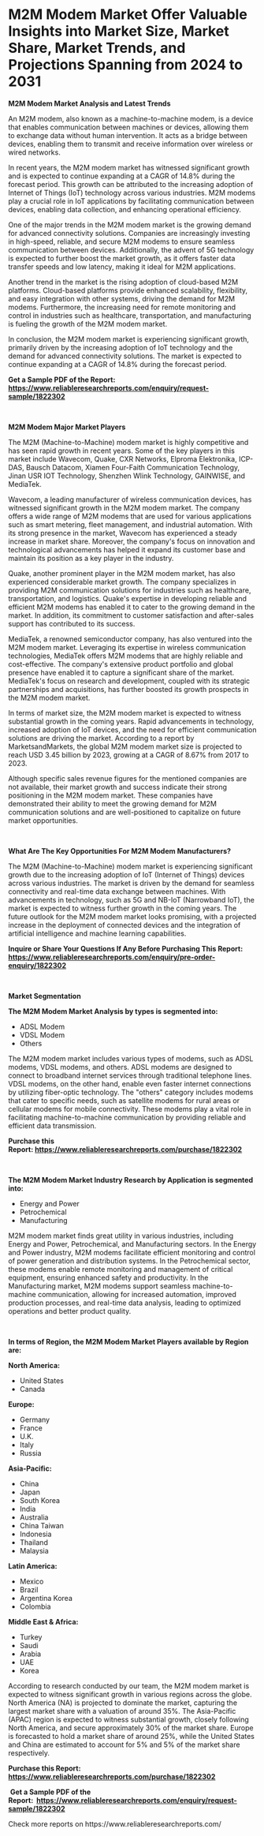 <p><h1>M2M Modem Market Offer Valuable Insights into Market Size, Market Share, Market Trends, and Projections Spanning from 2024 to 2031</h1></p><p><strong>M2M Modem Market Analysis and Latest Trends</strong></p>
<p><p>An M2M modem, also known as a machine-to-machine modem, is a device that enables communication between machines or devices, allowing them to exchange data without human intervention. It acts as a bridge between devices, enabling them to transmit and receive information over wireless or wired networks.</p><p>In recent years, the M2M modem market has witnessed significant growth and is expected to continue expanding at a CAGR of 14.8% during the forecast period. This growth can be attributed to the increasing adoption of Internet of Things (IoT) technology across various industries. M2M modems play a crucial role in IoT applications by facilitating communication between devices, enabling data collection, and enhancing operational efficiency.</p><p>One of the major trends in the M2M modem market is the growing demand for advanced connectivity solutions. Companies are increasingly investing in high-speed, reliable, and secure M2M modems to ensure seamless communication between devices. Additionally, the advent of 5G technology is expected to further boost the market growth, as it offers faster data transfer speeds and low latency, making it ideal for M2M applications.</p><p>Another trend in the market is the rising adoption of cloud-based M2M platforms. Cloud-based platforms provide enhanced scalability, flexibility, and easy integration with other systems, driving the demand for M2M modems. Furthermore, the increasing need for remote monitoring and control in industries such as healthcare, transportation, and manufacturing is fueling the growth of the M2M modem market.</p><p>In conclusion, the M2M modem market is experiencing significant growth, primarily driven by the increasing adoption of IoT technology and the demand for advanced connectivity solutions. The market is expected to continue expanding at a CAGR of 14.8% during the forecast period.</p></p>
<p><strong>Get a Sample PDF of the Report:&nbsp; <a href="https://www.reliableresearchreports.com/enquiry/request-sample/1822302">https://www.reliableresearchreports.com/enquiry/request-sample/1822302</a></strong></p>
<p>&nbsp;</p>
<p><strong>M2M Modem Major Market Players</strong></p>
<p><p>The M2M (Machine-to-Machine) modem market is highly competitive and has seen rapid growth in recent years. Some of the key players in this market include Wavecom, Quake, CXR Networks, Elproma Elektronika, ICP-DAS, Bausch Datacom, Xiamen Four-Faith Communication Technology, Jinan USR IOT Technology, Shenzhen Wlink Technology, GAINWISE, and MediaTek.</p><p>Wavecom, a leading manufacturer of wireless communication devices, has witnessed significant growth in the M2M modem market. The company offers a wide range of M2M modems that are used for various applications such as smart metering, fleet management, and industrial automation. With its strong presence in the market, Wavecom has experienced a steady increase in market share. Moreover, the company's focus on innovation and technological advancements has helped it expand its customer base and maintain its position as a key player in the industry.</p><p>Quake, another prominent player in the M2M modem market, has also experienced considerable market growth. The company specializes in providing M2M communication solutions for industries such as healthcare, transportation, and logistics. Quake's expertise in developing reliable and efficient M2M modems has enabled it to cater to the growing demand in the market. In addition, its commitment to customer satisfaction and after-sales support has contributed to its success.</p><p>MediaTek, a renowned semiconductor company, has also ventured into the M2M modem market. Leveraging its expertise in wireless communication technologies, MediaTek offers M2M modems that are highly reliable and cost-effective. The company's extensive product portfolio and global presence have enabled it to capture a significant share of the market. MediaTek's focus on research and development, coupled with its strategic partnerships and acquisitions, has further boosted its growth prospects in the M2M modem market.</p><p>In terms of market size, the M2M modem market is expected to witness substantial growth in the coming years. Rapid advancements in technology, increased adoption of IoT devices, and the need for efficient communication solutions are driving the market. According to a report by MarketsandMarkets, the global M2M modem market size is projected to reach USD 3.45 billion by 2023, growing at a CAGR of 8.67% from 2017 to 2023.</p><p>Although specific sales revenue figures for the mentioned companies are not available, their market growth and success indicate their strong positioning in the M2M modem market. These companies have demonstrated their ability to meet the growing demand for M2M communication solutions and are well-positioned to capitalize on future market opportunities.</p></p>
<p>&nbsp;</p>
<p><strong>What Are The Key Opportunities For M2M Modem Manufacturers?</strong></p>
<p><p>The M2M (Machine-to-Machine) modem market is experiencing significant growth due to the increasing adoption of IoT (Internet of Things) devices across various industries. The market is driven by the demand for seamless connectivity and real-time data exchange between machines. With advancements in technology, such as 5G and NB-IoT (Narrowband IoT), the market is expected to witness further growth in the coming years. The future outlook for the M2M modem market looks promising, with a projected increase in the deployment of connected devices and the integration of artificial intelligence and machine learning capabilities.</p></p>
<p><strong>Inquire or Share Your Questions If Any Before Purchasing This Report: <a href="https://www.reliableresearchreports.com/enquiry/pre-order-enquiry/1822302">https://www.reliableresearchreports.com/enquiry/pre-order-enquiry/1822302</a></strong></p>
<p>&nbsp;</p>
<p><strong>Market Segmentation</strong></p>
<p><strong>The M2M Modem Market Analysis by types is segmented into:</strong></p>
<p><ul><li>ADSL Modem</li><li>VDSL Modem</li><li>Others</li></ul></p>
<p><p>The M2M modem market includes various types of modems, such as ADSL modems, VDSL modems, and others. ADSL modems are designed to connect to broadband internet services through traditional telephone lines. VDSL modems, on the other hand, enable even faster internet connections by utilizing fiber-optic technology. The "others" category includes modems that cater to specific needs, such as satellite modems for rural areas or cellular modems for mobile connectivity. These modems play a vital role in facilitating machine-to-machine communication by providing reliable and efficient data transmission.</p></p>
<p><strong>Purchase this Report:&nbsp;<a href="https://www.reliableresearchreports.com/purchase/1822302">https://www.reliableresearchreports.com/purchase/1822302</a></strong></p>
<p>&nbsp;</p>
<p><strong>The M2M Modem Market Industry Research by Application is segmented into:</strong></p>
<p><ul><li>Energy and Power</li><li>Petrochemical</li><li>Manufacturing</li></ul></p>
<p><p>M2M modem market finds great utility in various industries, including Energy and Power, Petrochemical, and Manufacturing sectors. In the Energy and Power industry, M2M modems facilitate efficient monitoring and control of power generation and distribution systems. In the Petrochemical sector, these modems enable remote monitoring and management of critical equipment, ensuring enhanced safety and productivity. In the Manufacturing market, M2M modems support seamless machine-to-machine communication, allowing for increased automation, improved production processes, and real-time data analysis, leading to optimized operations and better product quality.</p></p>
<p>&nbsp;</p>
<p><strong>In terms of Region, the M2M Modem Market Players available by Region are:</strong></p>
<p>
    <p> <strong> North America: </strong>
        <ul>
            <li>United States</li>
            <li>Canada</li>
        </ul>
        </p> 
    <p> <strong> Europe: </strong>
        <ul>
            <li>Germany</li>
            <li>France</li>
            <li>U.K.</li>
            <li>Italy</li>
            <li>Russia</li>
        </ul>
        </p> 
    <p> <strong> Asia-Pacific: </strong>
        <ul>
            <li>China</li>
            <li>Japan</li>
            <li>South Korea</li>
            <li>India</li>
            <li>Australia</li>
            <li>China Taiwan</li>
            <li>Indonesia</li>
            <li>Thailand</li>
            <li>Malaysia</li>
        </ul>
        </p> 
    <p> <strong> Latin America: </strong>
        <ul>
            <li>Mexico</li>
            <li>Brazil</li>
            <li>Argentina Korea</li>
            <li>Colombia</li>
        </ul>
        </p> 
    <p> <strong> Middle East & Africa: </strong>
        <ul>
            <li>Turkey</li>
            <li>Saudi</li>
            <li>Arabia</li>
            <li>UAE</li>
            <li>Korea</li>
        </ul>
    </p>
    </p>
<p><p>According to research conducted by our team, the M2M modem market is expected to witness significant growth in various regions across the globe. North America (NA) is projected to dominate the market, capturing the largest market share with a valuation of around 35%. The Asia-Pacific (APAC) region is expected to witness substantial growth, closely following North America, and secure approximately 30% of the market share. Europe is forecasted to hold a market share of around 25%, while the United States and China are estimated to account for 5% and 5% of the market share respectively.</p></p>
<p><strong>Purchase this Report: <a href="https://www.reliableresearchreports.com/purchase/1822302">https://www.reliableresearchreports.com/purchase/1822302</a></strong></p>
<p>&nbsp;<strong>Get a Sample PDF of the Report:&nbsp;&nbsp;<a href="https://www.reliableresearchreports.com/enquiry/request-sample/1822302">https://www.reliableresearchreports.com/enquiry/request-sample/1822302</a></strong></p>
<p><strong></strong></p>
<p>Check more reports on https://www.reliableresearchreports.com/</p>
